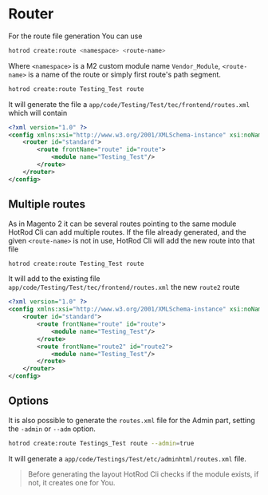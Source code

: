 # Router

For the route file generation You can use

   ``` bash
   hotrod create:route <namespace> <route-name>
   ```
   
Where `<namespace>` is a M2 custom module name `Vendor_Module`, `<route-name>` is a name of the route or simply first route's path segment.

   ``` bash
   hotrod create:route Testing_Test route
   ```
   
It will generate the file a `app/code/Testing/Test/tec/frontend/routes.xml` which will contain

   ``` xml
   <?xml version="1.0" ?>
   <config xmlns:xsi="http://www.w3.org/2001/XMLSchema-instance" xsi:noNamespaceSchemaLocation="urn:magento:framework:App/etc/routes.xsd">
       <router id="standard">
           <route frontName="route" id="route">
               <module name="Testing_Test"/>
           </route>
       </router>
   </config>
   ```
   
## Multiple routes

As in Magento 2 it can be several routes pointing to the same module HotRod Cli can add multiple routes.
If the file already generated, and the given `<route-name>` is not in use, HotRod Cli will add the new route into that file

   ``` bash
   hotrod create:route Testing_Test route
   ```
   
It will add to the existing file `app/code/Testing/Test/tec/frontend/routes.xml` the new `route2` route

   ``` xml
   <?xml version="1.0" ?>
   <config xmlns:xsi="http://www.w3.org/2001/XMLSchema-instance" xsi:noNamespaceSchemaLocation="urn:magento:framework:App/etc/routes.xsd">
       <router id="standard">
           <route frontName="route" id="route">
               <module name="Testing_Test"/>
           </route>
           <route frontName="route2" id="route2">
               <module name="Testing_Test"/>
           </route>
       </router>
   </config>
   ```

## Options

It is also possible to generate the `routes.xml` file for the Admin part, setting the `-admin` or `--adm` option.

   ``` bash
   hotrod create:route Testings_Test route --admin=true
   ```
   
It will generate a `app/code/Testings/Test/etc/adminhtml/routes.xml` file.

> Before generating the layout HotRod Cli checks if the module exists, if not, it creates one for You.